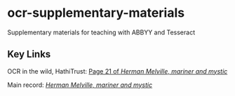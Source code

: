 # ocr-supplementary-materials
Supplementary materials for teaching with ABBYY and Tesseract

<h2>Key Links</h2>
OCR in the wild, HathiTrust: <a href="https://babel.hathitrust.org/cgi/ssd?id=uc2.ark%3A%2F13960%2Ft11n7xt5x;page=ssd;view=plaintext;seq=21">Page 21 of <em>Herman Melville, mariner and mystic</em></a>

Main record: <a href="https://babel.hathitrust.org/cgi/pt?id=uc2.ark:/13960/t11n7xt5x;view=1up;seq=9"><em>Herman Melville, mariner and mystic</em></a>
